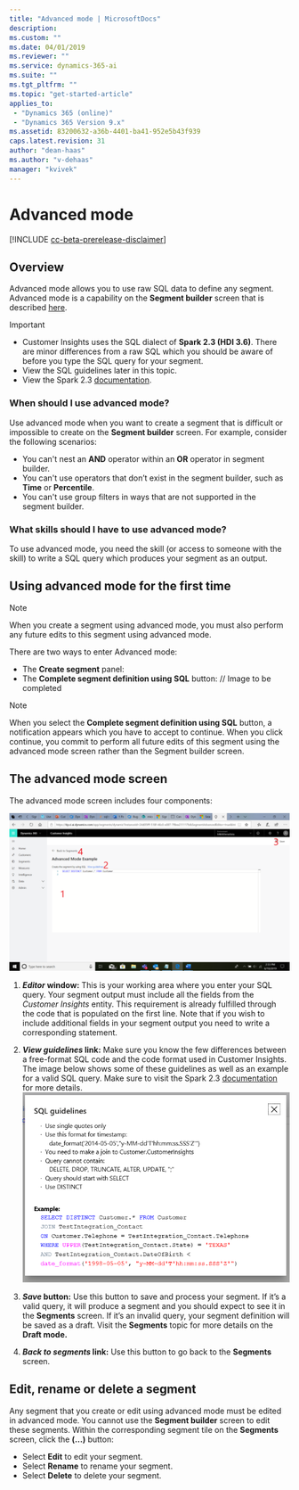 ```yaml
---
title: "Advanced mode | MicrosoftDocs"
description: 
ms.custom: ""
ms.date: 04/01/2019
ms.reviewer: ""
ms.service: dynamics-365-ai
ms.suite: ""
ms.tgt_pltfrm: ""
ms.topic: "get-started-article"
applies_to: 
 - "Dynamics 365 (online)"
 - "Dynamics 365 Version 9.x"
ms.assetid: 83200632-a36b-4401-ba41-952e5b43f939
caps.latest.revision: 31
author: "dean-haas"
ms.author: "v-dehaas"
manager: "kvivek"
---
```


# Advanced mode 

[!INCLUDE [cc-beta-prerelease-disclaimer](../includes/cc-beta-prerelease-disclaimer.md)]

## Overview

Advanced mode allows you to use raw SQL data to define any segment. Advanced mode is a capability on the **Segment builder** screen that is described [here](pm-segments.md). 

> [!IMPORTANT] 
>
> - Customer Insights uses the SQL dialect of **Spark 2.3 (HDI 3.6)**. There are minor differences from a raw SQL which you should be aware of before you type the SQL query for your segment.
> - View the SQL guidelines later in this topic.
> - View the Spark 2.3 [documentation](https://spark.apache.org/docs/2.3.0/). 

### When should I use advanced mode? 

Use advanced mode when you want to create a segment that is difficult or impossible to create on the **Segment builder** screen. For example, consider the following scenarios:

- You can't nest an **AND** operator within an **OR** operator in segment builder. 
- You can't use operators that don’t exist in the segment builder, such as **Time** or **Percentile**. 
- You can't use group filters in ways that are not supported in the segment builder. 

### What skills should I have to use advanced mode?

To use advanced mode, you need the skill (or access to someone with the skill) to write a SQL query which produces your segment as an output.

## Using advanced mode for the first time

> [!NOTE]
> When you create a segment using advanced mode, you must also perform any future edits to this segment using advanced mode.

There are two ways to enter Advanced mode:

- The **Create segment** panel:
- The **Complete segment definition using SQL** button:
// Image to be completed

> [!NOTE]
> When you select the **Complete segment definition using SQL** button,  a notification appears which you have to accept to continue. When you click continue, you commit to perform all future edits of this segment using the advanced mode screen rather than the Segment builder screen.

## The advanced mode screen

The advanced mode screen includes four components:

![Advanced screen](media\advanced-screen.png)

1. ***Editor* window:** This is your working area where you enter your SQL query. Your segment output must include all the fields from the *Customer Insights* entity.  This requirement is already fulfilled through the code that is populated on the first line. Note that if you wish to include additional fields in your segment output you need to write a corresponding statement.

2. ***View guidelines* link:** Make sure you know the few differences between a free-format SQL code and the code format used in Customer Insights. The image below shows some of these guidelines as well as an example for a valid SQL query. Make sure to visit the Spark 2.3 [documentation](link) for more details.
![Sql guidelines](media/sql-guidelines.png)

3. ***Save* button:** Use this button to save and process your segment. If it’s a valid query, it will produce a segment and you should expect to see it in the **Segments** screen. If it’s an invalid query, your segment definition will be saved as a draft. Visit the **Segments** topic for more details on the **Draft mode.**

4. ***Back to segments* link:** Use this button to go back to the **Segments** screen.

## Edit, rename or delete a segment

Any segment that you create or edit using advanced mode must be edited in advanced mode. You cannot use the **Segment builder** screen to edit these segments. Within the corresponding segment tile on the **Segments** screen, click the **(…)** button:

- Select **Edit** to edit your segment. 
- Select **Rename** to rename your segment.
- Select **Delete** to delete your segment.
